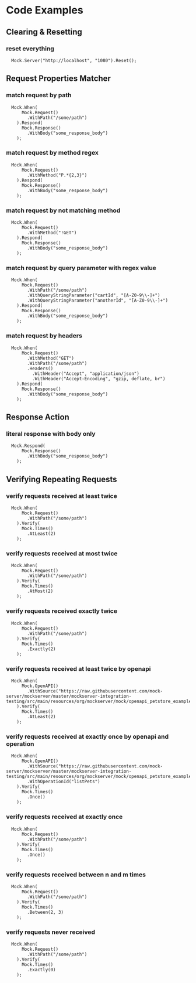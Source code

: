 # Code Examples

## Clearing & Resetting

### reset everything

```text
  Mock.Server("http://localhost", "1080").Reset();
```

## Request Properties Matcher

### match request by path

```text
  Mock.When(
      Mock.Request()
        .WithPath("/some/path")
    ).Respond(
      Mock.Response()
        .WithBody("some_response_body")
    );
```

### match request by method regex

```text
  Mock.When(
      Mock.Request()
        .WithMethod("P.*{2,3}")
    ).Respond(
      Mock.Response()
        .WithBody("some_response_body")
    );
```

### match request by not matching method

```text
  Mock.When(
      Mock.Request()
        .WithMethod("!GET")
    ).Respond(
      Mock.Response()
        .WithBody("some_response_body")
    );
```

### match request by query parameter with regex value

```text
  Mock.When(
      Mock.Request()
        .WithPath("/some/path")
        .WithQueryStringParameter("cartId", "[A-Z0-9\\-]+")
        .WithQueryStringParameter("anotherId", "[A-Z0-9\\-]+")
    ).Respond(
      Mock.Response()
        .WithBody("some_response_body")
    );
```

### match request by headers

```text
  Mock.When(
      Mock.Request()
        .WithMethod("GET")
        .WithPath("/some/path")
        .Headers()
          .WithHeader("Accept", "application/json")
          .WithHeader("Accept-Encoding", "gzip, deflate, br")
    ).Respond(
      Mock.Response()
        .WithBody("some_response_body")
    );
```

## Response Action

### literal response with body only

```text
  Mock.Respond(
      Mock.Response()
        .WithBody("some_response_body")
    );
```

## Verifying Repeating Requests

### verify requests received at least twice

```text
  Mock.When(
      Mock.Request()
        .WithPath("/some/path")
    ).Verify(
      Mock.Times()
        .AtLeast(2)
    );
```

### verify requests received at most twice

```text
  Mock.When(
      Mock.Request()
        .WithPath("/some/path")
    ).Verify(
      Mock.Times()
        .AtMost(2)
    );
```

### verify requests received exactly twice

```text
  Mock.When(
      Mock.Request()
        .WithPath("/some/path")
    ).Verify(
      Mock.Times()
        .Exactly(2)
    );
```

### verify requests received at least twice by openapi

```text
  Mock.When(
      Mock.OpenAPI()
        .WithSource("https://raw.githubusercontent.com/mock-server/mockserver/master/mockserver-integration-testing/src/main/resources/org/mockserver/mock/openapi_petstore_example.json")
    ).Verify(
      Mock.Times()
        .AtLeast(2)
    );
```

### verify requests received at exactly once by openapi and operation

```text
  Mock.When(
      Mock.OpenAPI()
        .WithSource("https://raw.githubusercontent.com/mock-server/mockserver/master/mockserver-integration-testing/src/main/resources/org/mockserver/mock/openapi_petstore_example.json")
        .WithOperationId("listPets")
    ).Verify(
      Mock.Times()
        .Once()
    );
```

### verify requests received at exactly once

```text
  Mock.When(
      Mock.Request()
        .WithPath("/some/path")
    ).Verify(
      Mock.Times()
        .Once()
    );
```

### verify requests received between n and m times

```text
  Mock.When(
      Mock.Request()
        .WithPath("/some/path")
    ).Verify(
      Mock.Times()
        .Between(2, 3)
    );
```

### verify requests never received

```text
  Mock.When(
      Mock.Request()
        .WithPath("/some/path")
    ).Verify(
      Mock.Times()
        .Exactly(0)
    );
```
